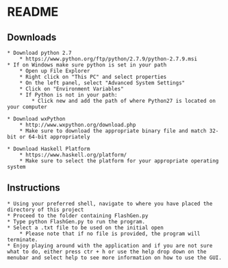 ﻿README
===
Downloads
---
	* Download python 2.7
		* https://www.python.org/ftp/python/2.7.9/python-2.7.9.msi
	* If on Windows make sure python is set in your path
		* Open up File Explorer
		* Right click on "This PC" and select properties
		* On the left panel, select "Advanced System Settings"
		* Click on "Environment Variables"
		* If Python is not in your path:
			* Click new and add the path of where Python27 is located on your computer

	* Download wxPython
		* http://www.wxpython.org/download.php
		* Make sure to download the appropriate binary file and match 32-bit or 64-bit appropriately

	* Download Haskell Platform
		* https://www.haskell.org/platform/
		* Make sure to select the platform for your appropriate operating system

Instructions
---
	* Using your preferred shell, navigate to where you have placed the directory of this project
	* Proceed to the folder containing FlashGen.py
	* Type python FlashGen.py to run the program.
	* Select a .txt file to be used on the initial open
		* Please note that if no file is provided, the program will terminate.
	* Enjoy playing around with the application and if you are not sure what to do, either press ctr + h or use the help drop down on the menubar and select help to see more information on how to use the GUI.